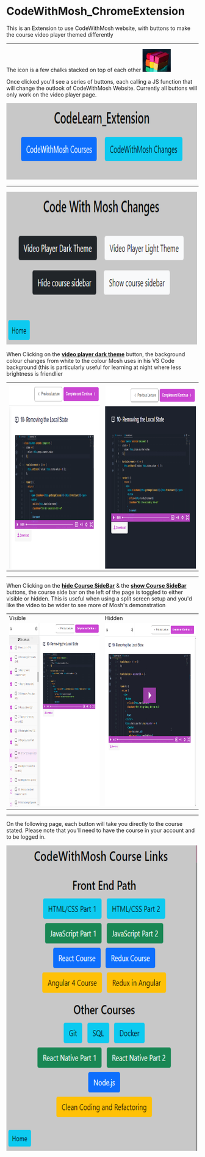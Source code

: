 # CodeWithMosh_ChromeExtension

This is an Extension to use CodeWithMosh website, with buttons to make the course video player themed differently

---

The icon is a few chalks stacked on top of each other <img src="/assets/pics/main-icon.png">

Once clicked you'll see a series of buttons, each calling a JS function that will change the outlook of CodeWithMosh Website. Currently all buttons will only work on the video player page.

<img src="/assets/pics/LearnCode-Home-v0002.png" width=500 height=200>

---

<img src="/assets/pics/CodeWithMosh-Changes.png" width=500 height=400>

When Clicking on the <b><u>video player dark theme</u></b> button, the background colour changes from white to the colour Mosh uses in his VS Code background (this is particularly useful for learning at night where less brightness is friendlier

<table>
  <tr>
    <td></td>
     <td></td>
  </tr>
  <tr>
    <td><img src="/assets/pics/CodeWithMosh-OriginalVideoPlayer-NoSidebar.png" width=600 height=480></td>
    <td><img src="/assets/pics/CodeWithMosh-DarkThemeVideoPlayer-NoSidebar.png" width=600 height=480></td>
  </tr>
 </table>

---

When Clicking on the <b><u>hide Course SideBar</u></b> & the <b><u>show Course SideBar</u></b> buttons, the course side bar on the left of the page is toggled to either visible or hidden. This is useful when using a split screen setup and you'd like the video to be wider to see more of Mosh's demonstration

<table>
  <tr>
    <td>Visible</td>
     <td>Hidden</td>
  </tr>
  <tr>
    <td><img src="/assets/pics/CodeWithMosh-OriginalVideoPlayer.png" width=600 height=480></td>
    <td><img src="/assets/pics/CodeWithMosh-OriginalVideoPlayer-SidebarHidden.png" width=600 height=480></td>
  </tr>
 </table>
 
---

On the following page, each button will take you directly to the course stated. Please note that you'll need to have the course in your account and to be logged in.

<img src="/assets/pics/CodeWithMosh-CourseLinks.png" width=500 height=800>
